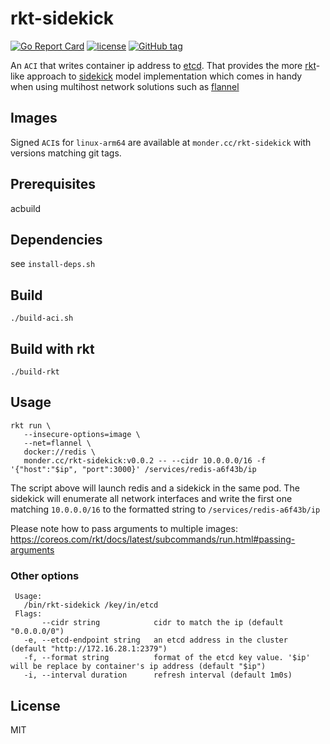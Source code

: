 # rkt-sidekick
[![Go Report Card](https://goreportcard.com/badge/github.com/monder/rkt-sidekick)](https://goreportcard.com/report/github.com/monder/rkt-sidekick)
[![license](https://img.shields.io/github/license/monder/rkt-sidekick.svg?maxAge=2592000&style=flat-square)]()
[![GitHub tag](https://img.shields.io/github/tag/monder/rkt-sidekick.svg?style=flat-square)]()

An `ACI` that writes container ip address to [etcd].
That provides the more [rkt]-like approach to [sidekick] model implementation which comes in handy when using multihost network solutions such as [flannel]

## Images
Signed `ACI`s for `linux-arm64` are available at `monder.cc/rkt-sidekick` with versions matching git tags.

## Prerequisites

acbuild

## Dependencies

see `install-deps.sh`

## Build

```
./build-aci.sh
```

## Build with rkt

```
./build-rkt
```

## Usage

```
rkt run \
   --insecure-options=image \
   --net=flannel \
   docker://redis \
   monder.cc/rkt-sidekick:v0.0.2 -- --cidr 10.0.0.0/16 -f '{"host":"$ip", "port":3000}' /services/redis-a6f43b/ip
```

The script above will launch redis and a sidekick in the same pod. The sidekick will enumerate all network interfaces and write the first one matching `10.0.0.0/16` to the formatted string to `/services/redis-a6f43b/ip` 

Please note how to pass arguments to multiple images: https://coreos.com/rkt/docs/latest/subcommands/run.html#passing-arguments

### Other options

```
 Usage:
   /bin/rkt-sidekick /key/in/etcd
 Flags:
       --cidr string            cidr to match the ip (default "0.0.0.0/0")
   -e, --etcd-endpoint string   an etcd address in the cluster (default "http://172.16.28.1:2379")
   -f, --format string          format of the etcd key value. '$ip' will be replace by container's ip address (default "$ip")
   -i, --interval duration      refresh interval (default 1m0s)
```

## License
MIT

[rkt]: https://github.com/coreos/rkt
[etcd]: https://github.com/coreos/etcd
[flannel]: https://github.com/coreos/flannel
[sidekick]: https://coreos.com/fleet/docs/latest/examples/service-discovery.html#sidekick-model
